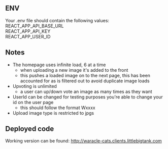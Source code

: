 ## ENV
Your .env file should contain the following values:\
REACT_APP_API_BASE_URL\
REACT_APP_API_KEY\
REACT_APP_USER_ID

## Notes
- The homepage uses infinite load, 6 at a time
  - when uploading a new image it's added to the front
  - this pushes a loaded image on to the next page, this has been accounted for as is filtered out to avoid duplicate image loads
- Upvoting is unlimited
  - a user can up/down vote an image as many times as they want
- UserId can be changed for testing purposes you're able to change your id on the user page
  - this should follow the format Wxxxx
- Upload image type is restricted to jpgs

## Deployed code
 Working version can be found:
 http://waracle-cats.clients.littlebigtank.com